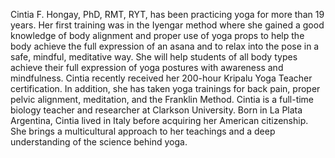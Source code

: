 Cintia F. Hongay, PhD, RMT, RYT, has been
					practicing yoga for more than 19 years. Her first training was in
					the Iyengar method where she gained a good knowledge of body
					alignment and proper use of yoga props to help the body achieve the
					full expression of an asana and to relax into the pose in a safe,
					mindful, meditative way. She will help students of all body types
					achieve their full expression of yoga postures with awareness and
					mindfulness. Cintia recently received her 200-hour Kripalu Yoga
					Teacher certification. In addition, she has taken yoga trainings
					for back pain, proper pelvic alignment, meditation, and the
					Franklin Method. Cintia is a full-time biology teacher and
					researcher at Clarkson University. Born in La Plata Argentina,
					Cintia lived in Italy before acquiring her American citizenship.
					She brings a multicultural approach to her teachings and a deep
					understanding of the science behind yoga.